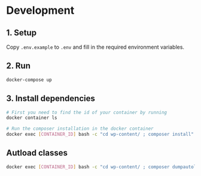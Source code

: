 # Development

## 1. Setup

Copy `.env.example` to `.env` and fill in the required environment variables.

## 2. Run

```bash
docker-compose up
```

## 3. Install dependencies

```bash
# First you need to find the id of your container by running
docker container ls

# Run the composer installation in the docker container
docker exec [CONTAINER_ID] bash -c "cd wp-content/ ; composer install"
```

## Autload classes

```bash
docker exec [CONTAINER_ID] bash -c "cd wp-content/ ; composer dumpautoload -o"
```
